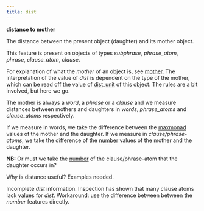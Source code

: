```yaml
---
title: dist
---
```


**distance to mother**


The distance between the present object (daughter) and its mother object.

This feature is present on objects of types *subphrase*, *phrase_atom*, *phrase*, *clause_atom*, *clause*.

For explanation of what the *mother* of an object is, see [mother](mother).
The interpretation of the value of *dist* is dependent on the type of the mother, which can be read off
the value of [dist_unit](dist_unit) of this object.
The rules are a bit involved, but here we go.

The mother is always a *word*, a *phrase* or a *clause* and we measure distances between mothers and daughters in
*words*, *phrase_atoms* and *clause_atoms* respectively.

If we measure in words, we take the difference between the [maxmonad](maxmonad) values of the mother and the daughter. 
If we measure in *clause/phrase-atoms*, we take the difference of the [number](number) values
of the mother and the daughter.

**NB:**
Or must we take the [number](number) of the clause/phrase-atom that the daughter occurs in?

Why is distance useful?
Examples needed.

Incomplete *dist* information.
Inspection has shown that many clause atoms lack values for *dist*.
Workaround: use the difference between between the *number* features directly.

